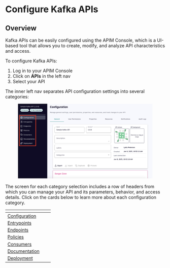 # Configure Kafka APIs

## Overview

Kafka APIs can be easily configured using the APIM Console, which is a UI-based tool that allows you to create, modify, and analyze API characteristics and access.&#x20;

To configure Kafka APIs:&#x20;

1. Log in to your APIM Console
2. Click on **APIs** in the left nav
3. Select your API

The inner left nav separates API configuration settings into several categories:&#x20;

<figure><img src="../../.gitbook/assets/A 1 config general copy.png" alt=""><figcaption></figcaption></figure>

The screen for each category selection includes a row of headers from which you can manage your API and its parameters, behavior, and access details. Click on the cards below to learn more about each configuration category.

<table data-view="cards"><thead><tr><th></th><th></th><th></th></tr></thead><tbody><tr><td><a href="configuration.md">Configuration</a></td><td></td><td></td></tr><tr><td><a href="entrypoints.md">Entrypoints</a></td><td></td><td></td></tr><tr><td><a href="endpoints.md">Endpoints</a></td><td></td><td></td></tr><tr><td><a href="policies/">Policies</a></td><td></td><td></td></tr><tr><td><a href="consumers.md">Consumers</a></td><td></td><td></td></tr><tr><td><a href="documentation.md">Documentation</a></td><td></td><td></td></tr><tr><td><a href="deployment.md">Deployment</a></td><td></td><td></td></tr></tbody></table>

